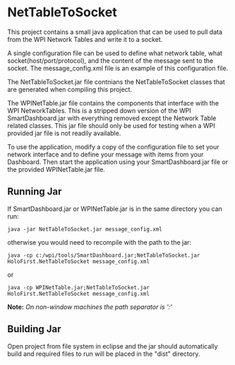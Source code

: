 # NetTableToSocket

This project contains a small java application that can be used
to pull data from the WPI Network Tables and write it to a socket.

A single configuration file can be used to define what network
table, what socket(host/port/protocol), and the content of the
message sent to the socket. The message_config.xml file is an
example of this configuration file.

The NetTableToSocket.jar file contnians the NetTableToSocket
classes that are generated when compiling this project.

The WPINetTable.jar file contains the components that interface
with the WPI NetworkTables. This is a stripped down version of
the WPI SmartDashboard.jar with everything removed except the
Network Table related classes. This jar file should only be used
for testing when a WPI provided jar file is not readily available.

To use the application, modify a copy of the configuration file to
set your network interface and to define your message with items
from your Dashboard. Then start the application using your
SmartDashboard.jar file or the provided WPINetTable.jar file.

## Running Jar

If SmartDashboard.jar or WPINetTable.jar is in the same directory you can run:

`java -jar NetTableToSocket.jar message_config.xml`

otherwise you would need to recompile with the path to the jar:

`java -cp c:/wpi/tools/SmartDashboard.jar;NetTableToSocket.jar
      HoloFirst.NetTableToSocket message_config.xml`

or

`java -cp WPINetTable.jar;NetTableToSocket.jar
      HoloFirst.NetTableToSocket message_config.xml`

**Note:** *On non-window machines the path separator is ':'*

## Building Jar

Open project from file system in eclipse and the jar should automatically build and required
files to run will be placed in the "dist" directory.

